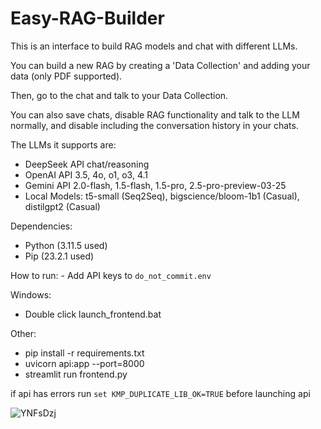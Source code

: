 # Easy-RAG-Builder

This is an interface to build RAG models and chat with different LLMs. 

You can build a new RAG by creating a 'Data Collection' and adding your data (only PDF supported).

Then, go to the chat and talk to your Data Collection. 

You can also save chats, disable RAG functionality and talk to the LLM normally, and disable including the conversation history in your chats.


The LLMs it supports are:
- DeepSeek API chat/reasoning
- OpenAI API 3.5, 4o, o1, o3, 4.1
- Gemini API 2.0-flash, 1.5-flash, 1.5-pro, 2.5-pro-preview-03-25
- Local Models: t5-small (Seq2Seq), bigscience/bloom-1b1 (Casual), distilgpt2 (Casual)

Dependencies:
- Python (3.11.5 used)
- Pip (23.2.1 used)

How to run: - Add API keys to `do_not_commit.env`

Windows:
- Double click launch_frontend.bat

Other:
- pip install -r requirements.txt
- uvicorn api:app --port=8000
- streamlit run frontend.py

if api has errors run `set KMP_DUPLICATE_LIB_OK=TRUE` before launching api

![YNFsDzj](https://github.com/user-attachments/assets/626390e1-0d13-4cbe-b93c-43617b263ad1)
